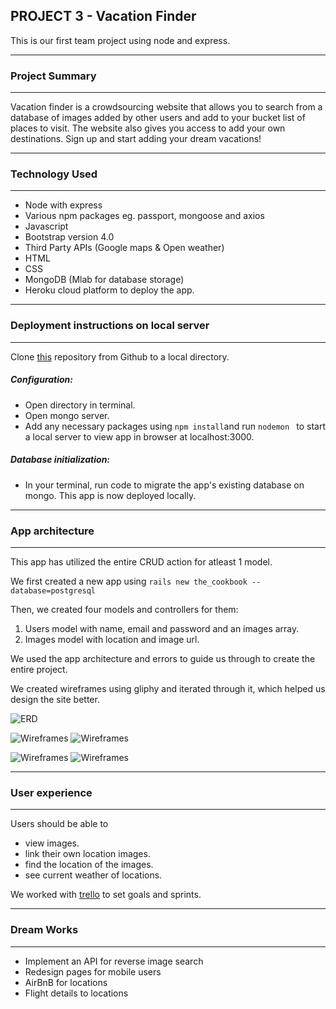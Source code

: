## PROJECT 3 - Vacation Finder

This is our first team project using node and express.

---
### Project Summary
---
Vacation finder is a crowdsourcing website that allows you to search from a database of images added by other users and add to your bucket list of places to visit. The website also gives you access to add your own destinations. Sign up and start adding your dream vacations!

---
### Technology Used
---
* Node with express
* Various npm packages eg. passport, mongoose and axios
* Javascript
* Bootstrap version 4.0
* Third Party APIs (Google maps & Open weather)
* HTML
* CSS
* MongoDB (Mlab for database storage)
* Heroku cloud platform to deploy the app.

---
### Deployment instructions on local server
---

Clone [this](https://github.com/BBarden93/vacationFinder) repository from Github to a local directory.

##### Configuration: 

* Open directory in terminal.
* Open mongo server.
* Add any necessary packages using ```npm install```and run ```nodemon ``` to start a local server to view app in browser at localhost:3000.

##### Database initialization:

* In your terminal, run code to migrate the app's existing database on mongo. 
This app is now deployed locally.
---
### App architecture
---
This app has utilized the entire CRUD action for atleast 1 model.

We first created a new app using ```rails new the_cookbook --database=postgresql```

Then, we created four models and controllers for them: 

1. Users model with name, email and password and an images array.
2. Images model with location and image url.

We used the app architecture and errors to guide us through to create the entire project. 

We created wireframes using gliphy and iterated through it, which helped us design the site better. 

![ERD](https://i.imgur.com/yLO9Tra.png)

![Wireframes](https://i.imgur.com/OZkDtAl.png)
![Wireframes](https://i.imgur.com/uPFT4Tb.png)

![Wireframes](https://i.imgur.com/IyMqzwW.png)
![Wireframes](https://i.imgur.com/uPFT4Tb.png)


---
### User experience
---
Users should be able to 
* view images.
* link their own location images.
* find the location of the images.
* see current weather of locations.

We worked with [trello](https://trello.com/b/SXCfMAPk/project-3) to set goals and sprints. 

---
### Dream Works
---

* Implement an API for reverse image search
* Redesign pages for mobile users
* AirBnB for locations
* Flight details to locations
